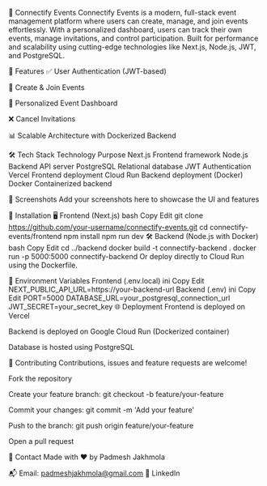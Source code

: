 🎉 Connectify Events
Connectify Events is a modern, full-stack event management platform where users can create, manage, and join events effortlessly. With a personalized dashboard, users can track their own events, manage invitations, and control participation. Built for performance and scalability using cutting-edge technologies like Next.js, Node.js, JWT, and PostgreSQL.

🚀 Features
✅ User Authentication (JWT-based)

🎫 Create & Join Events

📅 Personalized Event Dashboard

❌ Cancel Invitations

📊 Scalable Architecture with Dockerized Backend

🛠 Tech Stack
Technology Purpose
Next.js Frontend framework
Node.js Backend API server
PostgreSQL Relational database
JWT Authentication
Vercel Frontend deployment
Cloud Run Backend deployment (Docker)
Docker Containerized backend

📸 Screenshots
Add your screenshots here to showcase the UI and features

🔧 Installation
🖥 Frontend (Next.js)
bash
Copy
Edit
git clone https://github.com/your-username/connectify-events.git
cd connectify-events/frontend
npm install
npm run dev
🛠 Backend (Node.js with Docker)
bash
Copy
Edit
cd ../backend
docker build -t connectify-backend .
docker run -p 5000:5000 connectify-backend
Or deploy directly to Cloud Run using the Dockerfile.

🔑 Environment Variables
Frontend (.env.local)
ini
Copy
Edit
NEXT_PUBLIC_API_URL=https://your-backend-url
Backend (.env)
ini
Copy
Edit
PORT=5000
DATABASE_URL=your_postgresql_connection_url
JWT_SECRET=your_secret_key
🌐 Deployment
Frontend is deployed on Vercel

Backend is deployed on Google Cloud Run (Dockerized container)

Database is hosted using PostgreSQL

🤝 Contributing
Contributions, issues and feature requests are welcome!

Fork the repository

Create your feature branch: git checkout -b feature/your-feature

Commit your changes: git commit -m 'Add your feature'

Push to the branch: git push origin feature/your-feature

Open a pull request

📩 Contact
Made with ❤️ by Padmesh Jakhmola

📬 Email: padmeshjakhmola@gmail.com
🔗 LinkedIn

